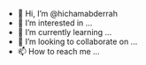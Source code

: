 - 👋 Hi, I’m @hichamabderrah
- 👀 I’m interested in ...
- 🌱 I’m currently learning ...
- 💞️ I’m looking to collaborate on ...
- 📫 How to reach me ...

<!---
hichamabderrah/hichamabderrah is a ✨ special ✨ repository because its `README.md` (this file) appears on your GitHub profile.
You can click the Preview link to take a look at your changes.
--->
